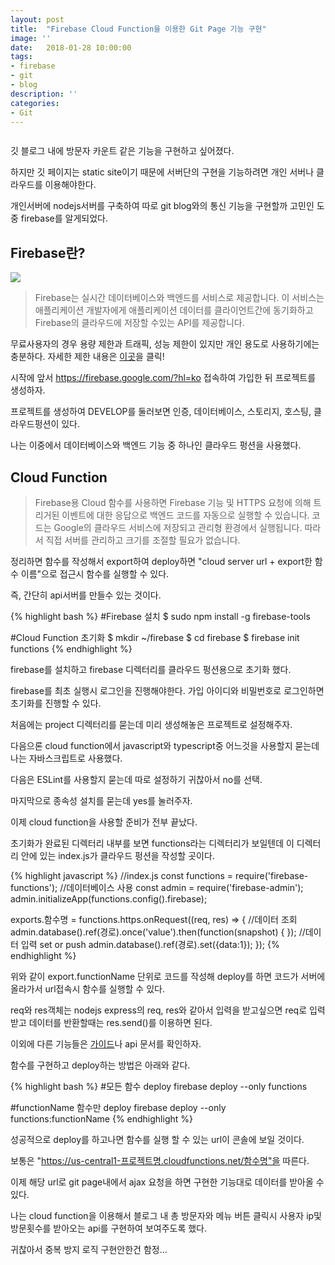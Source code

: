 ```yaml
---
layout: post
title:  "Firebase Cloud Function을 이용한 Git Page 기능 구현"
image: ''
date:   2018-01-28 10:00:00
tags:
- firebase
- git
- blog
description: ''
categories:
- Git
---
```


<img src="https://octodex.github.com/images/codercat.jpg" alt="">

깃 블로그 내에 방문자 카운트 같은 기능을 구현하고 싶어졌다. 

하지만 깃 페이지는 static site이기 때문에 서버단의 구현을 기능하려면 개인 서버나 클라우드를 이용해야한다.

개인서버에 nodejs서버를 구축하여 따로 git blog와의 통신 기능을 구현할까 고민인 도중 firebase를 알게되었다.

## Firebase란?

<img src="https://firebase.google.com/_static/images/firebase/touchicon-180.png">

>Firebase는 실시간 데이터베이스와 백엔드를 서비스로 제공합니다. 이 서비스는 애플리케이션 개발자에게 애플리케이션 데이터를 클라이언트간에 동기화하고 Firebase의 클라우드에 저장할 수있는 API를 제공합니다.

무료사용자의 경우 용량 제한과 트래픽, 성능 제한이 있지만 개인 용도로 사용하기에는 충분하다. 자세한 제한 내용은 <a href="https://firebase.google.com/pricing/?hl=ko">이곳</a>을 클릭!

시작에 앞서 <a href="https://firebase.google.com/?hl=ko">https://firebase.google.com/?hl=ko</a> 접속하여 가입한 뒤 프로젝트를 생성하자.

프로젝트를 생성하여 DEVELOP를 둘러보면 인증, 데이터베이스, 스토리지, 호스팅, 클라우드펑션이 있다.

나는 이중에서 데이터베이스와 백엔드 기능 중 하나인 클라우드 펑션을 사용했다.

## Cloud Function

>Firebase용 Cloud 함수를 사용하면 Firebase 기능 및 HTTPS 요청에 의해 트리거된 이벤트에 대한 응답으로 백엔드 코드를 자동으로 실행할 수 있습니다. 코드는 Google의 클라우드 서비스에 저장되고 관리형 환경에서 실행됩니다. 따라서 직접 서버를 관리하고 크기를 조절할 필요가 없습니다.

정리하면 함수를 작성해서 export하여 deploy하면 "cloud server url + export한 함수 이름"으로 접근시 함수를 실행할 수 있다.

즉, 간단히 api서버를 만들수 있는 것이다.

{% highlight bash %}
#Firebase 설치
$ sudo npm install -g firebase-tools

#Cloud Function 초기화
$ mkdir ~/firebase
$ cd firebase
$ firebase init functions
{% endhighlight %}

firebase를 설치하고 firebase 디렉터리를 클라우드 펑션용으로 초기화 했다.

firebase를 최초 실행시 로그인을 진행해야한다. 가입 아이디와 비밀번호로 로그인하면 초기화를 진행할 수 있다.

처음에는 project 디렉터리를 묻는데 미리 생성해놓은 프로젝트로 설정해주자.

다음으론 cloud function에서 javascript와 typescript중 어느것을 사용할지 묻는데 나는 자바스크립트로 사용했다.

다음은 ESLint를 사용할지 묻는데 따로 설정하기 귀찮아서 no를 선택.

마지막으로 종속성 설치를 묻는데 yes를 눌러주자.

이제 cloud function을 사용할 준비가 전부 끝났다.

초기화가 완료된 디렉터리 내부를 보면 functions라는 디렉터리가 보일텐데 이 디렉터리 안에 있는 index.js가 클라우드 펑션을 작성할 곳이다.

{% highlight javascript %}
//index.js
const functions = require('firebase-functions');
//데이터베이스 사용
const admin = require('firebase-admin');
admin.initializeApp(functions.config().firebase);

exports.함수명 = functions.https.onRequest((req, res) => {
    //데이터 조회
    admin.database().ref(경로).once('value').then(function(snapshot) {
    });
    //데이터 입력 set or push
    admin.database().ref(경로).set({data:1});
});
{% endhighlight %}

위와 같이 export.functionName 단위로 코드를 작성해 deploy를 하면 코드가 서버에 올라가서 url접속시 함수를 실행할 수 있다.

req와 res객체는 nodejs express의 req, res와 같아서 입력을 받고싶으면 req로 입력받고 데이터를 반환할때는 res.send()를 이용하면 된다.

이외에 다른 기능들은 <a href="https://firebase.google.com/docs/database/web/read-and-write?authuser=0">가이드</a>나 api 문서를 확인하자.

함수를 구현하고 deploy하는 방법은 아래와 같다.

{% highlight bash %}
#모든 함수 deploy
firebase deploy --only functions

#functionName 함수만 deploy
firebase deploy --only functions:functionName
{% endhighlight %}

성공적으로 deploy를 하고나면 함수를 실행 할 수 있는 url이 콘솔에 보일 것이다.

보통은 "https://us-central1-프로젝트명.cloudfunctions.net/함수명"을 따른다.

이제 해당 url로 git page내에서 ajax 요청을 하면 구현한 기능대로 데이터를 받아올 수 있다.

나는 cloud function을 이용해서 블로그 내 총 방문자와 메뉴 버튼 클릭시 사용자 ip및 방문횟수를 받아오는 api를 구현하여 보여주도록 했다.

귀찮아서 중복 방지 로직 구현안한건 함정...
